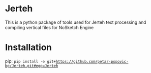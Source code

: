 # Jerteh
This is a python package of tools used for Jerteh text processing and compiling vertical files for NoSketch Engine

# Installation
pip:
<code>pip install -e git+https://github.com/petar-popovic-bg/Jerteh.git#egg=Jerteh</code>
